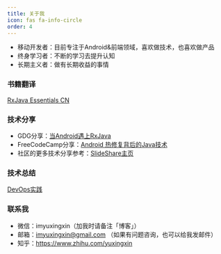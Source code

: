 ```yaml
---
title: 关于我
icon: fas fa-info-circle
order: 4
---
```


* 移动开发者：目前专注于Android&前端领域，喜欢做技术，也喜欢做产品
* 终身学习者：不断的学习去提升认知
* 长期主义者：做有长期收益的事情

### 书籍翻译

[RxJava Essentials CN](https://rxjava.yuxingxin.com)

### 技术分享

* GDG分享：[当Android遇上RxJava](https://www.slideshare.net/yuxingxin/when-android-meets-rxjava)
* FreeCodeCamp分享：[Android 热修复背后的Java技术](https://www.slideshare.net/yuxingxin/android-hotfix)
* 社区的更多技术分享参考：[SlideShare主页](https://www.slideshare.net/yuxingxin/)

### 技术总结

[DevOps实践](https://devops.yuxingxin.com)

### 联系我
* 微信：imyuxingxin（加我时请备注「博客」）
* 邮箱：imyuxingxin@gmail.com  （如果有问题咨询，也可以给我发邮件）
* 知乎：https://www.zhihu.com/yuxingxin

